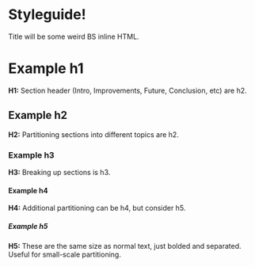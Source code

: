 # Styleguide!

Title will be some weird BS inline HTML.

# Example h1
**H1:** Section header (Intro, Improvements, Future, Conclusion, etc) are h2.

## Example h2
**H2:** Partitioning sections into different topics are h2.

### Example h3
**H3:** Breaking up sections is h3.

#### Example h4
**H4:** Additional partitioning can be h4, but consider h5.

##### Example h5
**H5:** These are the same size as normal text, just bolded and separated. Useful for small-scale partitioning.